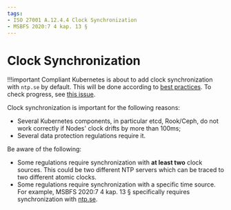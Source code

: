 ```yaml
---
tags:
- ISO 27001 A.12.4.4 Clock Synchronization
- MSBFS 2020:7 4 kap. 13 §
---
```

# Clock Synchronization

!!!important
    Compliant Kubernetes is about to add clock synchronization with `ntp.se` by default.
    This will be done according to [best practices](https://www.netnod.se/blog/best-practices-connecting-ntp-servers).
    To check progress, see [this issue](https://github.com/elastisys/compliantkubernetes-kubespray/issues/250).



Clock synchronization is important for the following reasons:

- Several Kubernetes components, in particular etcd, Rook/Ceph, do not work correctly if Nodes' clock drifts by more than 100ms;
- Several data protection regulations require it.

Be aware of the following:

- Some regulations require synchronization with **at least two** clock sources. This could be two different NTP servers which can be traced to two different atomic clocks.
- Some regulations require synchronization with a specific time source. For example, MSBFS 2020:7 4 kap. 13 § specifically requires synchronization with [ntp.se](https://www.ntp.se).
